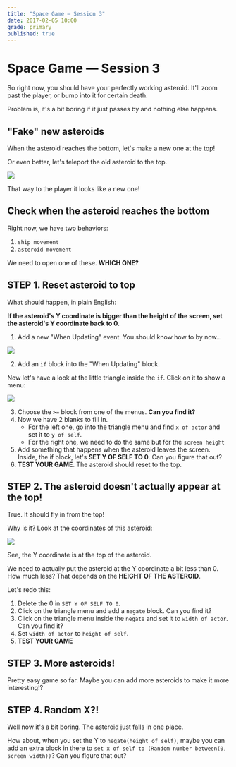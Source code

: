 ```yaml
---
title: "Space Game — Session 3"
date: 2017-02-05 10:00
grade: primary
published: true
---
```


# Space Game — Session 3

So right now, you should have your perfectly working asteroid. It'll zoom past
the player, or bump into it for certain death.

Problem is, it's a bit boring if it just passes by and nothing else happens.

## "Fake" new asteroids

When the asteroid reaches the bottom, let's make a new one at the top!

Or even better, let's teleport the old asteroid to the top.

![](http://i.imgur.com/aUYLUTF.png)

That way to the player it looks like a new one!

## Check when the asteroid reaches the bottom

Right now, we have two behaviors:

1. `ship movement`
2. `asteroid movement`

We need to open one of these. __WHICH ONE?__

## STEP 1. Reset asteroid to top

What should happen, in plain English:

__If the asteroid's Y coordinate is bigger than the height of the screen, set the asteroid's Y coordinate back to 0.__

1. Add a new "When Updating" event. You should know how to by now...

![](http://i.imgur.com/BFo3d8s.png)

2. Add an `if` block into the "When Updating" block.

Now let's have a look at the little triangle inside the `if`. Click on it to show a menu:

![](http://i.imgur.com/eEuUc2O.png)

3. Choose the `>=` block from one of the menus. __Can you find it?__
4. Now we have 2 blanks to fill in.
    - For the left one, go into the triangle menu and find `x of actor` and set it to `y of self`.
    - For the right one, we need to do the same but for the `screen height`
5. Add something that happens when the asteroid leaves the screen. Inside, the
   if block, let's __SET Y OF SELF TO 0__. Can you figure that out?
6. __TEST YOUR GAME__. The asteroid should reset to the top.

## STEP 2. The asteroid doesn't actually appear at the top!

True. It should fly in from the top!

Why is it? Look at the coordinates of this asteroid:

![](http://i.imgur.com/mtdiLFX.png)

See, the Y coordinate is at the top of the asteroid.

We need to actually put the asteroid at the Y coordinate a bit less than 0. How
much less? That depends on the __HEIGHT OF THE ASTEROID__.

Let's redo this:

1. Delete the 0 in `SET Y OF SELF TO 0`.
2. Click on the triangle menu and add a `negate` block. Can you find it?
3. Click on the triangle menu inside the `negate` and set it to `width of actor`. Can you find it?
4. Set `width of actor` to `height of self`.
5. __TEST YOUR GAME__

## STEP 3. More asteroids!

Pretty easy game so far. Maybe you can add more asteroids to make it more interesting!?

## STEP 4. Random X?!

Well now it's a bit boring. The asteroid just falls in one place.

How about, when you set the Y to `negate(height of self)`, maybe you can add an
extra block in there to `set x of self to (Random number between(0, screen
width))`? Can you figure that out?
